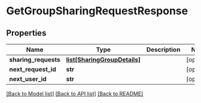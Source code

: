 # GetGroupSharingRequestResponse

## Properties
Name | Type | Description | Notes
------------ | ------------- | ------------- | -------------
**sharing_requests** | [**list[SharingGroupDetails]**](SharingGroupDetails.md) |  | [optional] 
**next_request_id** | **str** |  | [optional] 
**next_user_id** | **str** |  | [optional] 

[[Back to Model list]](../README.md#documentation-for-models) [[Back to API list]](../README.md#documentation-for-api-endpoints) [[Back to README]](../README.md)

